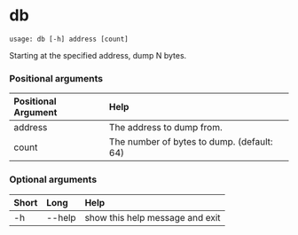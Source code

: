 <!-- THIS PART OF THIS FILE IS AUTOGENERATED. DO NOT MODIFY IT. See scripts/generate-docs.sh -->
# db

```text
usage: db [-h] address [count]

```

Starting at the specified address, dump N bytes.
### Positional arguments

|Positional Argument|Help|
| :--- | :--- |
|address|The address to dump from.|
|count|The number of bytes to dump. (default: 64)|

### Optional arguments

|Short|Long|Help|
| :--- | :--- | :--- |
|-h|--help|show this help message and exit|

<!-- END OF AUTOGENERATED PART. Do not modify this line or the line below, they mark the end of the auto-generated part of the file. If you want to extend the documentation in a way which cannot easily be done by adding to the command help description, write below the following line. -->
<!-- ------------\>8---- ----\>8---- ----\>8------------ -->

